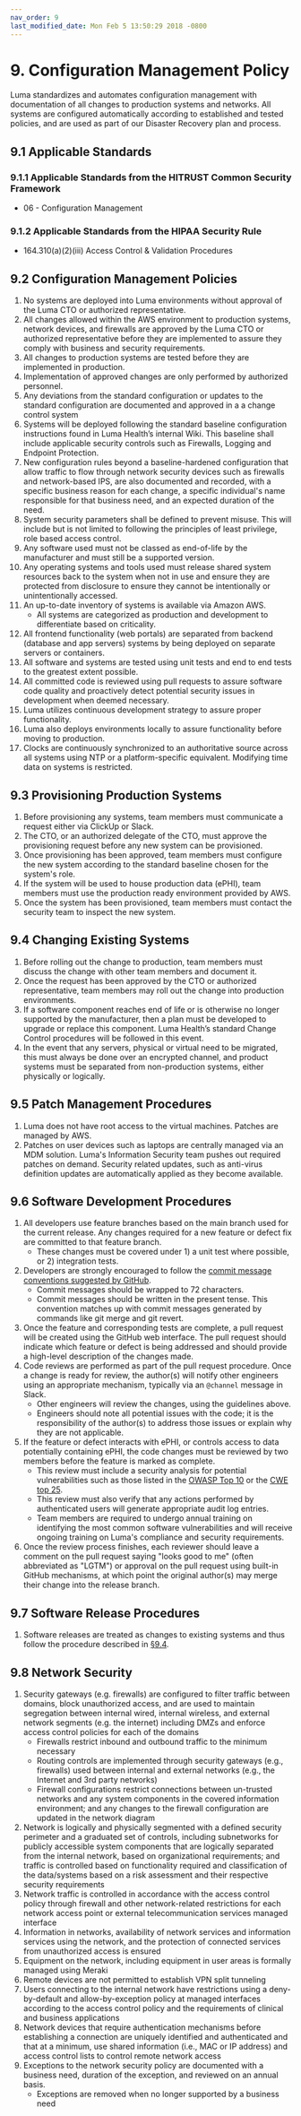```yaml
---
nav_order: 9
last_modified_date: Mon Feb 5 13:50:29 2018 -0800
---
```


# 9. Configuration Management Policy

Luma standardizes and automates configuration management with documentation of all changes to production systems and networks. All systems are configured automatically according to established and tested policies, and are used as part of our Disaster Recovery plan and process.

## 9.1 Applicable Standards

### 9.1.1 Applicable Standards from the HITRUST Common Security Framework

* 06 - Configuration Management

### 9.1.2 Applicable Standards from the HIPAA Security Rule

* 164.310(a)(2)(iii) Access Control & Validation Procedures


## 9.2 Configuration Management Policies

1. No systems are deployed into Luma environments without approval of the Luma CTO or authorized representative.
1. All changes allowed within the AWS environment to production systems, network devices, and firewalls are approved by the Luma CTO or authorized representative before they are implemented to assure they comply with business and security requirements.
1. All changes to production systems are tested before they are implemented in production.
1. Implementation of approved changes are only performed by authorized personnel.
1. Any deviations from the standard configuration or updates to the standard configuration are documented and approved in a a change control system
1. Systems will be deployed following the standard baseline configuration instructions found in Luma Health’s internal Wiki. This baseline shall include applicable security controls such as Firewalls, Logging and Endpoint Protection.
1. New configuration rules beyond a baseline-hardened configuration that allow traffic to flow through network security devices such as firewalls and network-based IPS, are also documented and recorded, with a specific business reason for each change, a specific individual's name responsible for that business need, and an expected duration of the need.
1. System security parameters shall be defined to prevent misuse. This will include but is not limited to following the principles of least privilege, role based access control.
1. Any software used must not be classed as end-of-life by the manufacturer and must still be a supported version. 
1. Any operating systems and tools used must release shared system resources back to the system when not in use and ensure they are protected from disclosure to ensure they cannot be intentionally or unintentionally accessed. 
1. An up-to-date inventory of systems is available via Amazon AWS.
   * All systems are categorized as production and development to differentiate based on criticality.
1. All frontend functionality (web portals) are separated from backend (database and app servers) systems by being deployed on separate servers or containers.
1. All software and systems are tested using unit tests and end to end tests to the greatest extent possible.
1. All committed code is reviewed using pull requests to assure software code quality and proactively detect potential security issues in development when deemed necessary.
1. Luma utilizes continuous development strategy to assure proper functionality.
1. Luma also deploys environments locally to assure functionality before moving to production.
1. Clocks are continuously synchronized to an authoritative source across all systems using NTP or a platform-specific equivalent. Modifying time data on systems is restricted.


## 9.3 Provisioning Production Systems

1. Before provisioning any systems, team members must communicate a request either via ClickUp or Slack.
1. The CTO, or an authorized delegate of the CTO, must approve the provisioning request before any new system can be provisioned.
1. Once provisioning has been approved, team members must configure the new system according to the standard baseline chosen for the system's role.
1. If the system will be used to house production data (ePHI), team members must use the production ready environment provided by AWS.
1. Once the system has been provisioned, team members must contact the security team to inspect the new system.


## 9.4 Changing Existing Systems

1. Before rolling out the change to production, team members must discuss the change with other team members and document it.
1. Once the request has been approved by the CTO or authorized representative, team members may roll out the change into production environments.
1. If a software component reaches end of life or is otherwise no longer supported by the manufacturer, then a plan must be developed to upgrade or replace this component. Luma Health’s standard Change Control procedures will be followed in this event.
1. In the event that any servers, physical or virtual need to be migrated, this must always be done over an encrypted channel, and product systems must be separated from non-production systems, either physically or logically. 


## 9.5 Patch Management Procedures

1. Luma does not have root access to the virtual machines. Patches are managed by AWS.
2. Patches on user devices such as laptops are centrally managed via an MDM solution. Luma's Information Security team pushes out required patches on demand. Security related updates, such as anti-virus definition updates are automatically applied as they become available. 


## 9.6 Software Development Procedures

1. All developers use feature branches based on the main branch used for the current release. Any changes required for a new feature or defect fix are committed to that feature branch.
   * These changes must be covered under 1) a unit test where possible, or 2) integration tests.
1. Developers are strongly encouraged to follow the [commit message conventions suggested by GitHub](https://github.com/blog/926-shiny-new-commit-styles).
   * Commit messages should be wrapped to 72 characters.
   * Commit messages should be written in the present tense. This convention matches up with commit messages generated by commands like git merge and git revert.
1. Once the feature and corresponding tests are complete, a pull request will be created using the GitHub web interface. The pull request should indicate which feature or defect is being addressed and should provide a high-level description of the changes made.
1. Code reviews are performed as part of the pull request procedure. Once a change is ready for review, the author(s) will notify other engineers using an appropriate mechanism, typically via an `@channel` message in Slack.
   * Other engineers will review the changes, using the guidelines above.
   * Engineers should note all potential issues with the code; it is the responsibility of the author(s) to address those issues or explain why they are not applicable.
1. If the feature or defect interacts with ePHI, or controls access to data potentially containing ePHI, the code changes must be reviewed by two members before the feature is marked as complete.
   * This review must include a security analysis for potential vulnerabilities such as those listed in the [OWASP Top 10](https://www.owasp.org/index.php/Top10) or the [CWE top 25](http://cwe.mitre.org/top25/).
   * This review must also verify that any actions performed by authenticated users will generate appropriate audit log entries.
   * Team members are required to undergo annual training on identifying the most common software vulnerabilities and will receive ongoing training on Luma's compliance and security requirements.
1. Once the review process finishes, each reviewer should leave a comment on the pull request saying "looks good to me" (often abbreviated as "LGTM") or approval on the pull request using built-in GitHub mechanisms, at which point the original author(s) may merge their change into the release branch.


## 9.7 Software Release Procedures

1. Software releases are treated as changes to existing systems and thus follow the procedure described in [§9.4](#94-changing-existing-systems).


## 9.8 Network Security

1. Security gateways (e.g. firewalls) are configured to filter traffic between domains, block unauthorized access, and are used to maintain segregation between internal wired, internal wireless, and external network segments (e.g. the internet) including DMZs and enforce access control policies for each of the domains
   * Firewalls restrict inbound and outbound traffic to the minimum necessary
   * Routing controls are implemented through security gateways (e.g., firewalls) used between internal and external networks (e.g., the Internet and 3rd party networks)
   * Firewall configurations restrict connections between un-trusted networks and any system components in the covered information environment; and any changes to the firewall configuration are updated in the network diagram
1. Network is logically and physically segmented with a defined security perimeter and a graduated set of controls, including subnetworks for publicly accessible system components that are logically separated from the internal network, based on organizational requirements; and traffic is controlled based on functionality required and classification of the data/systems based on a risk assessment and their respective security requirements
1. Network traffic is controlled in accordance with the access control policy through firewall and other network-related restrictions for each network access point or external telecommunication services managed interface
1. Information in networks, availability of network services and information services using the network, and the protection of connected services from unauthorized access is ensured
1. Equipment on the network, including equipment in user areas is formally managed using Meraki
1. Remote devices are not permitted to establish VPN split tunneling
1. Users connecting to the internal network have restrictions using a deny-by-default and allow-by-exception policy at managed interfaces according to the access control policy and the requirements of clinical and business applications
1. Network devices that require authentication mechanisms before establishing a connection are uniquely identified and authenticated and that at a minimum, use shared information (i.e., MAC or IP address) and access control lists to control remote network access
1. Exceptions to the network security policy are documented with a business need, duration of the exception, and reviewed on an annual basis. 
	* Exceptions are removed when no longer supported by a business need

